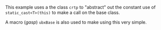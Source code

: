 
This example uses a the class ```crtp``` to "abstract" out the constant use of ```static_cast<T>(this)``` to make a call on the base class.

A macro (*gasp*) ```ubxBase``` is also used to make using this very simple.
